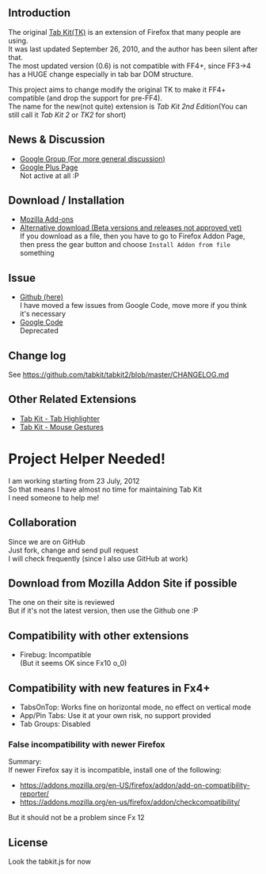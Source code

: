 ## Introduction
The original [Tab Kit(TK)](https://addons.mozilla.org/en-us/firefox/addon/tab-kit/) is an extension of Firefox that many people are using.  
It was last updated September 26, 2010, and the author has been silent after that.  
The most updated version (0.6) is not compatible with FF4+, since FF3->4 has a HUGE change especially in tab bar DOM structure.

This project aims to change modify the original TK to make it FF4+ compatible (and drop the support for pre-FF4).  
The name for the new(not quite) extension is *Tab Kit 2nd Edition*(You can still call it *Tab Kit 2* or *TK2* for short)

## News & Discussion
- [Google Group (For more general discussion)](http://groups.google.com/group/tabkit-2nd-edition)  
- [Google Plus Page](https://plus.google.com/106534394150015066907)  
Not active at all :P

## Download / Installation
- [Mozilla Add-ons](https://addons.mozilla.org/en-US/firefox/addon/tabkit-2nd-edition/)  
- [Alternative download (Beta versions and releases not approved yet)](http://www.mediafire.com/?i17mt3o435ngm)  
If you download as a file, then you have to go to Firefox Addon Page, then press the gear button and choose `Install Addon from file` something

## Issue
- [Github (here)](https://github.com/tabkit/tabkit2/issues)  
I have moved a few issues from Google Code, move more if you think it's necessary
- [Google Code](http://code.google.com/p/tabkit-2nd-edition/issues/list)  
Deprecated

## Change log
See https://github.com/tabkit/tabkit2/blob/master/CHANGELOG.md

## Other Related Extensions
- [Tab Kit - Tab Highlighter](https://github.com/tabkit/tab-highlighter)
- [Tab Kit - Mouse Gestures](https://github.com/tabkit/mouse-gestures)

# Project Helper Needed!
I am working starting from 23 July, 2012  
So that means I have almost no time for maintaining Tab Kit  
I need someone to help me!

## Collaboration
Since we are on GitHub  
Just fork, change and send pull request  
I will check frequently (since I also use GitHub at work)

## Download from Mozilla Addon Site if possible  
The one on their site is reviewed  
But if it's not the latest version, then use the Github one :P

## Compatibility with other extensions

- Firebug: Incompatible  
(But it seems OK since Fx10 o_0)

## Compatibility with new features in Fx4+
  - TabsOnTop: Works fine on horizontal mode, no effect on vertical mode
  - App/Pin Tabs: Use it at your own risk, no support provided
  - Tab Groups: Disabled

### False incompatibility with newer Firefox
Summary:  
If newer Firefox say it is incompatible, install one of the following:  
- https://addons.mozilla.org/en-US/firefox/addon/add-on-compatibility-reporter/
- https://addons.mozilla.org/en-us/firefox/addon/checkcompatibility/

But it should not be a problem since Fx 12

## License
Look the tabkit.js for now
